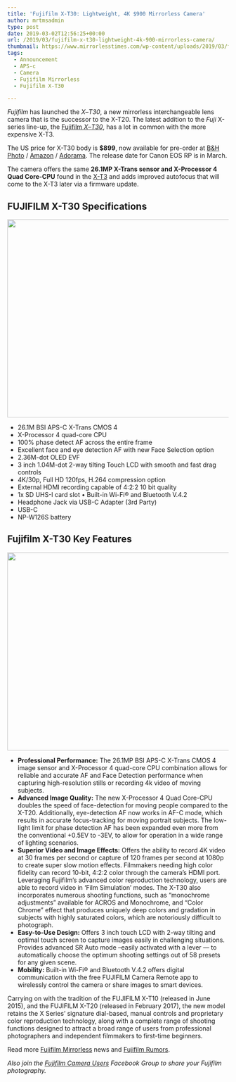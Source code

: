 ```yaml
---
title: 'Fujifilm X-T30: Lightweight, 4K $900 Mirrorless Camera'
author: mrtmsadmin
type: post
date: 2019-03-02T12:56:25+00:00
url: /2019/03/fujifilm-x-t30-lightweight-4k-900-mirrorless-camera/
thumbnail: https://www.mirrorlesstimes.com/wp-content/uploads/2019/03/fujifilm-x-t30-camera.jpg
tags:
  - Announcement
  - APS-c
  - Camera
  - Fujifilm Mirrorless
  - Fujifilm X-T30

---
```

_Fujifilm_ has launched the _X_&#8211;_T30_, a new mirrorless interchangeable lens camera that is the successor to the X-T20. The latest addition to the _Fuji_ X-series line-up, the [Fujifilm _X_&#8211;_T30_][1], has a lot in common with the more expensive X-T3.

The US price for X-T30 body is **$899**, now available for pre-order at <a href="https://www.bhphotovideo.com/c/search?InitialSearch=yes&N=0&Ntt=Fujifilm+X-T30&Top+Nav-Search=&BI=20175&KBID=14249" target="_blank" rel="noopener">B&H Photo</a> / <a href="https://amzn.to/2tldJXe" target="_blank" rel="noopener">Amazon</a> / [Adorama][2]. The release date for Canon EOS RP is in March.

The camera offers the same **26.1MP X-Trans sensor and X-Processor 4 Quad Core-CPU** found in the <a href="https://www.bestcameranews.com/tag/fujifilm-x-t3/" target="_blank" rel="noopener">X-T3</a> and adds improved autofocus that will come to the X-T3 later via a firmware update.<!--more-->

## FUJIFILM X-T30 Specifications

[<img class="aligncenter size-full wp-image-3503" src="https://i2.wp.com/www.mirrorlesstimes.com/wp-content/uploads/2019/03/fujifilm-x-t30-camera-top.jpg?resize=600%2C450&#038;ssl=1" alt="" width="600" height="450" srcset="https://i2.wp.com/www.mirrorlesstimes.com/wp-content/uploads/2019/03/fujifilm-x-t30-camera-top.jpg?w=600&ssl=1 600w, https://i2.wp.com/www.mirrorlesstimes.com/wp-content/uploads/2019/03/fujifilm-x-t30-camera-top.jpg?resize=400%2C300&ssl=1 400w" sizes="(max-width: 600px) 100vw, 600px" data-recalc-dims="1" />][3]

  * 26.1M BSI APS-C X-Trans CMOS 4
  * X-Processor 4 quad-core CPU
  * 100% phase detect AF across the entire frame
  * Excellent face and eye detection AF with new Face Selection option
  * 2.36M-dot OLED EVF
  * 3 inch 1.04M-dot 2-way tilting Touch LCD with smooth and fast drag controls
  * 4K/30p, Full HD 120fps, H.264 compression option
  * External HDMI recording capable of 4:2:2 10 bit quality
  * 1x SD UHS-I card slot • Built-in Wi-Fi® and Bluetooth V.4.2
  * Headphone Jack via USB-C Adapter (3rd Party)
  * USB-C
  * NP-W126S battery

## Fujifilm X-T30 Key Features

[<img class="aligncenter size-full wp-image-3504" src="https://i1.wp.com/www.mirrorlesstimes.com/wp-content/uploads/2019/03/fujifilm-x-t30-camera-back.jpg?resize=600%2C450&#038;ssl=1" alt="" width="600" height="450" srcset="https://i1.wp.com/www.mirrorlesstimes.com/wp-content/uploads/2019/03/fujifilm-x-t30-camera-back.jpg?w=600&ssl=1 600w, https://i1.wp.com/www.mirrorlesstimes.com/wp-content/uploads/2019/03/fujifilm-x-t30-camera-back.jpg?resize=400%2C300&ssl=1 400w" sizes="(max-width: 600px) 100vw, 600px" data-recalc-dims="1" />][4]

  * **Professional Performance:** The 26.1MP BSI APS-C X-Trans CMOS 4 image sensor and X-Processor 4 quad-core CPU combination allows for reliable and accurate AF and Face Detection performance when capturing high-resolution stills or recording 4k video of moving subjects.
  * **Advanced Image Quality:** The new X-Processor 4 Quad Core-CPU doubles the speed of face-detection for moving people compared to the X-T20. Additionally, eye-detection AF now works in AF-C mode, which results in accurate focus-tracking for moving portrait subjects. The low-light limit for phase detection AF has been expanded even more from the conventional +0.5EV to -3EV, to allow for operation in a wide range of lighting scenarios.
  * **Superior Video and Image Effects:** Offers the ability to record 4K video at 30 frames per second or capture of 120 frames per second at 1080p to create super slow motion effects. Filmmakers needing high color fidelity can record 10-bit, 4:2:2 color through the camera’s HDMI port. Leveraging Fujifilm’s advanced color reproduction technology, users are able to record video in ‘Film Simulation’ modes. The X-T30 also incorporates numerous shooting functions, such as “monochrome adjustments” available for ACROS and Monochrome, and “Color Chrome” effect that produces uniquely deep colors and gradation in subjects with highly saturated colors, which are notoriously difficult to photograph.
  * **Easy-to-Use Design:** Offers 3 inch touch LCD with 2-way tilting and optimal touch screen to capture images easily in challenging situations. Provides advanced SR Auto mode –easily activated with a lever — to automatically choose the optimum shooting settings out of 58 presets for any given scene.
  * **Mobility:** Built-in Wi-Fi® and Bluetooth V.4.2 offers digital communication with the free FUJIFILM Camera Remote app to wirelessly control the camera or share images to smart devices.

Carrying on with the tradition of the FUJIFILM X-T10 (released in June 2015), and the FUJIFILM X-T20 (released in February 2017), the new model retains the X Series’ signature dial-based, manual controls and proprietary color reproduction technology, along with a complete range of shooting functions designed to attract a broad range of users from professional photographers and independent filmmakers to first-time beginners.

Read more [Fujifilm Mirrorless][5] news and <a href="https://www.dailycameranews.com/tag/fujifilm-rumors/" target="_blank" rel="noopener">Fujifilm Rumors</a>.

_Also join the <a class="ext-link" title="" href="https://www.facebook.com/groups/978460185571041/" target="_blank" rel="external nofollow noopener">Fujifilm Camera Users</a> Facebook Group to share your Fujifilm photography._

 [1]: https://www.mirrorlesstimes.com/tags/fujifilm-x-t30/
 [2]: http://em.impact.com/wf/click?upn=rmBYD21j95McfOW4d1XxPVPmnsIVOcfGXsvbUVJZjoMH6Q6sv85m8e2J4-2FO48j8rq-2Fy4VXE5u2eWaGuRdaMk9jdzjBH3RdyDkwOFHxnwYGIcbLSfBQtAG6gJFvN8Kp8UgPIj5l-2FV9DATPVHTcP22DQ-3D-3D_n-2F0m4FIYMrlLfYCMDaTf4Bgv2-2BBPDKYhQPUs8vW8OE24RoPdlS4vzTTrhqfO8WEyiVAwaLX9HbRuJ2HCqRcgeG7YfH2MtE60ivb-2Bxn88btxBFjKyyv5CcILLzXljLNZZT8RP3EXTNqn9MWEhVggcfVVguIayxAdE0I8Ib0tc6140QeNLEWO-2FXmsBM-2B-2FBuNvzvqoeCQ9ixN5gUrjSolUcsA-3D-3D
 [3]: https://i2.wp.com/www.mirrorlesstimes.com/wp-content/uploads/2019/03/fujifilm-x-t30-camera-top.jpg?ssl=1
 [4]: https://i1.wp.com/www.mirrorlesstimes.com/wp-content/uploads/2019/03/fujifilm-x-t30-camera-back.jpg?ssl=1
 [5]: https://www.mirrorlesstimes.com/tags/fujifilm-mirrorless/